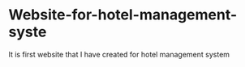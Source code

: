 # Website-for-hotel-management-syste
It is first website that I  have created for hotel management system
